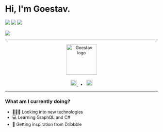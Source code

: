 # Hi, I'm Goestav.

<img src="https://img.shields.io/badge/Role-Full%20Stack%20Developer-%23932aff">&nbsp;<img src="https://img.shields.io/badge/Tools-Webpack%20&amp;%20Adobe%20XD-white">&nbsp;<img src="https://img.shields.io/badge/Languages-HTML,%20CSS,%20JavaScript,%20PHP,%20Python%20&amp;%20SQL-%23009cd4">
<br>
<br>
<img src="https://img.shields.io/badge/Preprocessors/Frameworks-BabelJS,%20SCSS%20(SASS)%20&amp;%20Laravel-black">

---

<p align="center">
    <img src="https://goestav.com/img/logo/Logo_sm.svg" width="100" height="100" alt="Goestav logo">
    <br>
    <br>
    <a href="https://twitter.com/goestav_x">
        <img src="https://cdn.jsdelivr.net/npm/simple-icons@v3/icons/twitter.svg" alt="Twitter logo" width="20" height="20">
    </a>
    &nbsp;
    •
    &nbsp;
    <a href="https://www.reddit.com/user/goestavx">
        <img src="https://cdn.jsdelivr.net/npm/simple-icons@v3/icons/reddit.svg" alt="Reddit logo" width="20" height="20">
    </a>
</p>

---

### What am I currently doing?
- 👨🏾‍💻 Looking into new technologies
- ‍💻 Learning GraphQL and C#
- ‍🎨 Getting inspiration from Dribbble
